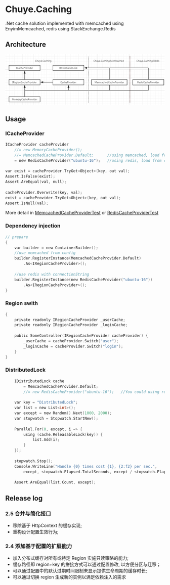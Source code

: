 # Chuye.Caching
.Net cache solution implemented with memcached using EnyimMemcached, redis using StackExchange.Redis

## Architecture

![Alt Architecture](doc/architecture.png)

## Usage

### ICacheProvider

```c
ICacheProvider cacheProvider
	//= new MemoryCacheProvider();
	//= MemcachedCacheProvider.Default;      //using memcached, load from configuration
	= new RedisCacheProvider("ubuntu-16");   //using redis, load from configuration

var exist = cacheProvider.TryGet<Object>(key, out val);
Assert.IsFalse(exist);
Assert.AreEqual(val, null);

cacheProvider.Overwrite(key, val);
exist = cacheProvider.TryGet<Object>(key, out val);
Assert.IsNull(val);
```


More detail in [MemcachedCacheProviderTest](src/Chuye.Caching.Tests/Memcached/MemcachedCacheProviderTest.cs)
  or [RedisCacheProviderTest](src/Chuye.Caching.Tests/Redis/RedisCacheProviderTest.cs)
  

### Dependency injection

```c
// prepare
{
	var builder = new ContainerBuilder();
	//use memcached from config
	builder.RegisterInstance(MemcachedCacheProvider.Default)
		.As<IRegionCacheProvider>();

	//use redis with connectionString
	builder.RegisterInstance(new RedisCacheProvider("ubuntu-16"))
		.As<IRegionCacheProvider>();
}
```

### Region swith

```c
{
    private readonly IRegionCacheProvider _userCache;
    private readonly IRegionCacheProvider _loginCache;

    public SomeController(IRegionCacheProvider cacheProvider) {
        _userCache = cacheProvider.Switch("user");
        _loginCache = cacheProvider.Switch("login");
    }
}

```

### DistributedLock

```c
    IDistributedLock cache 
        = MemcachedCacheProvider.Default; 
        //= new RedisCacheProvider("ubuntu-16");   //You could using redis directly though
    
	var key = "DistributedLock";
    var list = new List<int>();
    var except = new Random().Next(1000, 2000);
    var stopwatch = Stopwatch.StartNew();

    Parallel.For(0, except, i => {
        using (cache.ReleasableLock(key)) {
            list.Add(i);
        }
    });

    stopwatch.Stop();
    Console.WriteLine("Handle {0} times cost {1}, {2:f2} per sec.",
        except, stopwatch.Elapsed.TotalSeconds, except / stopwatch.Elapsed.TotalSeconds);

    Assert.AreEqual(list.Count, except);
```
  
## Release log

### 2.5 合并与简化接口

* 移除基于 HttpContext 的缓存实现;
* 重构设计配置生效行为;

### 2.4 添加基于配置的扩展能力

* 加入分布式缓存对所有或特定 Region 实施只读策略的能力;
* 缓存路径即 region+key 的拼接方式可以通过配置修改, 以方便分区与迁移；
* 可以通过配置中的默认过期时间限制未显示提供生命周期的缓存时长;
* 可以通过切换 region 生成新的实例以满足依赖注入的需求
  